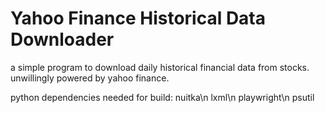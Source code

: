 # Yahoo Finance Historical Data Downloader
a simple program to download daily historical financial data from stocks.
unwillingly powered by yahoo finance.

python dependencies needed for build:
nuitka\n
lxml\n
playwright\n
psutil
